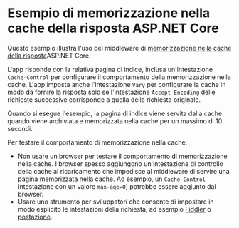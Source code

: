 # <a name="aspnet-core-response-caching-sample"></a>Esempio di memorizzazione nella cache della risposta ASP.NET Core

Questo esempio illustra l'uso del middleware di [memorizzazione nella cache della risposta](https://docs.microsoft.com/aspnet/core/performance/caching/middleware)ASP.NET Core.

L'app risponde con la relativa pagina di indice, inclusa un'intestazione `Cache-Control` per configurare il comportamento della memorizzazione nella cache. L'app imposta anche l'intestazione `Vary` per configurare la cache in modo da fornire la risposta solo se l'intestazione `Accept-Encoding` delle richieste successive corrisponde a quella della richiesta originale.

Quando si esegue l'esempio, la pagina di indice viene servita dalla cache quando viene archiviata e memorizzata nella cache per un massimo di 10 secondi.

Per testare il comportamento di memorizzazione nella cache:

* Non usare un browser per testare il comportamento di memorizzazione nella cache. I browser spesso aggiungono un'intestazione di controllo della cache al ricaricamento che impedisce al middleware di servire una pagina memorizzata nella cache. Ad esempio, un `Cache-Control` intestazione con un valore `max-age=0`) potrebbe essere aggiunto dal browser.
* Usare uno strumento per sviluppatori che consente di impostare in modo esplicito le intestazioni della richiesta, ad esempio <a href="https://www.telerik.com/fiddler">Fiddler</a> o <a href="https://www.getpostman.com/">postazione</a>.
